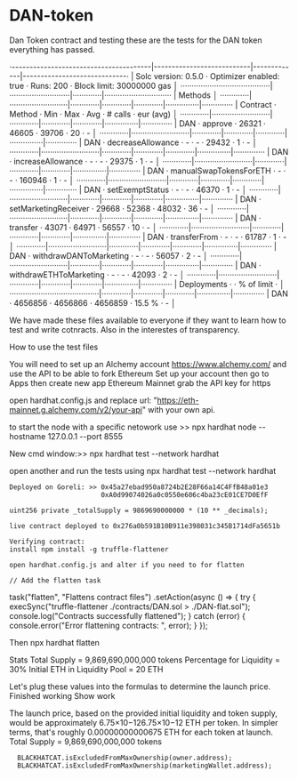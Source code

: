 # DAN-token
Dan Token contract and testing these are the tests for the DAN token everything has passed. 

·---------------------------------------|---------------------------|-------------|-----------------------------·
|          Solc version: 0.5.0          ·  Optimizer enabled: true  ·  Runs: 200  ·  Block limit: 30000000 gas  │
········································|···························|·············|······························
|  Methods                                                                                                      │
·············|··························|·············|·············|·············|···············|··············
|  Contract  ·  Method                  ·  Min        ·  Max        ·  Avg        ·  # calls      ·  eur (avg)  │
·············|··························|·············|·············|·············|···············|··············
|  DAN       ·  approve                 ·      26321  ·      46605  ·      39706  ·           20  ·          -  │
·············|··························|·············|·············|·············|···············|··············
|  DAN       ·  decreaseAllowance       ·          -  ·          -  ·      29432  ·            1  ·          -  │
·············|··························|·············|·············|·············|···············|··············
|  DAN       ·  increaseAllowance       ·          -  ·          -  ·      29375  ·            1  ·          -  │
·············|··························|·············|·············|·············|···············|··············
|  DAN       ·  manualSwapTokensForETH  ·          -  ·          -  ·     160946  ·            1  ·          -  │
·············|··························|·············|·············|·············|···············|··············
|  DAN       ·  setExemptStatus         ·          -  ·          -  ·      46370  ·            1  ·          -  │
·············|··························|·············|·············|·············|···············|··············
|  DAN       ·  setMarketingReceiver    ·      29668  ·      52368  ·      48032  ·           36  ·          -  │
·············|··························|·············|·············|·············|···············|··············
|  DAN       ·  transfer                ·      43071  ·      64971  ·      56557  ·           10  ·          -  │
·············|··························|·············|·············|·············|···············|··············
|  DAN       ·  transferFrom            ·          -  ·          -  ·      61787  ·            1  ·          -  │
·············|··························|·············|·············|·············|···············|··············
|  DAN       ·  withdrawDANToMarketing  ·          -  ·          -  ·      56057  ·            2  ·          -  │
·············|··························|·············|·············|·············|···············|··············
|  DAN       ·  withdrawETHToMarketing  ·          -  ·          -  ·      42093  ·            2  ·          -  │
·············|··························|·············|·············|·············|···············|··············
|  Deployments                          ·                                         ·  % of limit   ·             │
········································|·············|·············|·············|···············|··············
|  DAN                                  ·    4656856  ·    4656866  ·    4656859  ·       15.5 %  ·          -  │

We have made these files available to everyone if they want to learn how to test and write cotnracts. 
Also in the interestes of transparency. 

How to use the test files 


You will need to set up an Alchemy account https://www.alchemy.com/ and use the API to be able to fork Ethereum 
Set up your account then go to Apps then create new app Ethereum Mainnet grab the API key for https 

open hardhat.config.js and replace         url: "https://eth-mainnet.g.alchemy.com/v2/your-api" with your own api. 


to start the node with a specific netowork use >> npx hardhat node --hostname 127.0.0.1 --port 8555

New cmd window:>> npx hardhat test --network hardhat

open another and run the tests using 
    npx hardhat test --network hardhat



    Deployed on Goreli: >> 0x45a27ebad950a8724b2E28F66a14C4FfB48a01e3
                           0xA0d99074026a0c0550e606c4ba23cE01CE7D0EfF

    uint256 private _totalSupply = 9869690000000 * (10 ** _decimals);

    live contract deployed to 0x276a0b591B10B911e398031c345B1714dFa5651b

    Verifying contract: 
    install npm install -g truffle-flattener

    open hardhat.config.js and alter if you need to for flatten 

    // Add the flatten task
task("flatten", "Flattens contract files")
  .setAction(async () => {
    try {
      execSync("truffle-flattener ./contracts/DAN.sol > ./DAN-flat.sol");
      console.log("Contracts successfully flattened");
    } catch (error) {
      console.error("Error flattening contracts: ", error);
    }
  });

  Then npx hardhat flatten


Stats 
    Total Supply = 9,869,690,000,000 tokens
    Percentage for Liquidity = 30%
    Initial ETH in Liquidity Pool = 20 ETH

Let's plug these values into the formulas to determine the launch price.
Finished working
Show work

The launch price, based on the provided initial liquidity and token supply, would be approximately 6.75×10−126.75×10−12 ETH per token. In simpler terms, that's roughly 
0.00000000000675 ETH for each token at launch.​​
Total Supply = 9,869,690,000,000 tokens



      BLACKHATCAT.isExcludedFromMaxOwnership(owner.address);
      BLACKHATCAT.isExcludedFromMaxOwnership(marketingWallet.address);